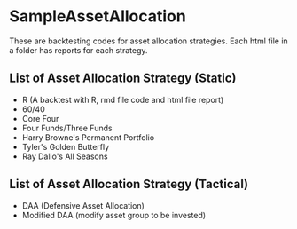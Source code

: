 # SampleAssetAllocation

These are backtesting codes for asset allocation strategies. Each html file in a folder has reports for each strategy.

## List of Asset Allocation Strategy (Static)

- R (A backtest with R, rmd file code and html file report)
- 60/40
- Core Four
- Four Funds/Three Funds
- Harry Browne's Permanent Portfolio
- Tyler's Golden Butterfly
- Ray Dalio's All Seasons

## List of Asset Allocation Strategy (Tactical)

- DAA (Defensive Asset Allocation)
- Modified DAA (modify asset group to be invested)
